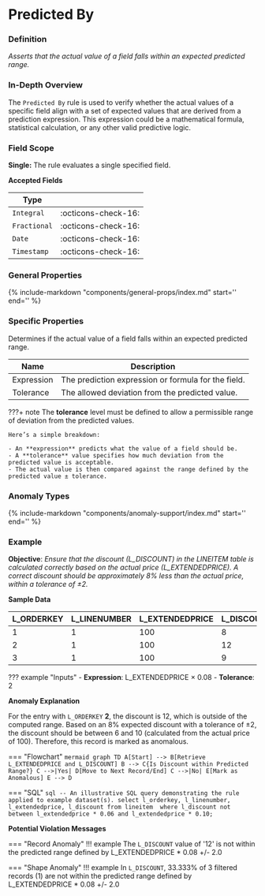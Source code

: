 # Predicted By

### Definition

*Asserts that the actual value of a field falls within an expected predicted range.*

### In-Depth Overview

The `Predicted By` rule is used to verify whether the actual values of a specific field align with a set of expected values that are derived from a prediction expression. This expression could be a mathematical formula, statistical calculation, or any other valid predictive logic.

### Field Scope

**Single:** The rule evaluates a single specified field.

**Accepted Fields**

| Type         |                             |
|--------------|-----------------------------|
| `Integral`   | <div style="text-align:center">:octicons-check-16:</div>         |
| `Fractional` | <div style="text-align:center">:octicons-check-16:</div>         |
| `Date`       | <div style="text-align:center">:octicons-check-16:</div>         |
| `Timestamp`  | <div style="text-align:center">:octicons-check-16:</div>         |

### General Properties

{%
    include-markdown "components/general-props/index.md"
    start='<!-- all-props--start -->'
    end='<!-- all-props--end -->'
%}

### Specific Properties

Determines if the actual value of a field falls within an expected predicted range.

| Name               | Description                                       |
|--------------------|---------------------------------------------------|
| <div class="text-primary">Expression</div> | The prediction expression or formula for the field. |
| <div class="text-primary">Tolerance</div> | The allowed deviation from the predicted value.      |

???+ note
    The **tolerance** level must be defined to allow a permissible range of deviation from the predicted values.

    Here’s a simple breakdown:

    - An **expression** predicts what the value of a field should be.
    - A **tolerance** value specifies how much deviation from the predicted value is acceptable.
    - The actual value is then compared against the range defined by the predicted value ± tolerance.

### Anomaly Types

{%
    include-markdown "components/anomaly-support/index.md"
    start='<!-- all-types--start -->'
    end='<!-- all-types--end -->'
%}

### Example

**Objective**: *Ensure that the discount (L_DISCOUNT) in the LINEITEM table is calculated correctly based on the actual price (L_EXTENDEDPRICE). A correct discount should be approximately 8% less than the actual price, within a tolerance of ±2.*

**Sample Data**

| L_ORDERKEY | L_LINENUMBER | L_EXTENDEDPRICE | L_DISCOUNT |
|------------|--------------|-----------------|------------|
| 1          | 1            | 100             | 8          |
| 2          | 1            | 100             | <span class="text-negative">12</span>         |
| 3          | 1            | 100             | 9          |

??? example "Inputs"
    - **Expression**: L_EXTENDEDPRICE × 0.08
    - **Tolerance**: 2

**Anomaly Explanation**

For the entry with `L_ORDERKEY` **2**, the discount is 12, which is outside of the computed range. Based on an 8% expected discount with a tolerance of ±2, the discount should be between 6 and 10 (calculated from the actual price of 100). Therefore, this record is marked as anomalous.

=== "Flowchart"
    ```mermaid
    graph TD
    A[Start] --> B[Retrieve L_EXTENDEDPRICE and L_DISCOUNT]
    B --> C{Is Discount within Predicted Range?}
    C -->|Yes| D[Move to Next Record/End]
    C -->|No| E[Mark as Anomalous]
    E --> D
    ```

=== "SQL"
    ```sql
    -- An illustrative SQL query demonstrating the rule applied to example dataset(s).
    select
        l_orderkey,
        l_linenumber,
        l_extendedprice,
        l_discount
    from lineitem 
    where
        l_discount not between l_extendedprice * 0.06 and l_extendedprice * 0.10;
    ```

**Potential Violation Messages**

=== "Record Anomaly"
    !!! example
        The `L_DISCOUNT` value of '12' is not within the predicted range defined by L_EXTENDEDPRICE * 0.08 +/- 2.0

=== "Shape Anomaly"
    !!! example
        In `L_DISCOUNT`, 33.333% of 3 filtered records (1) are not within the predicted range defined by L_EXTENDEDPRICE * 0.08 +/- 2.0
